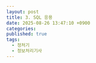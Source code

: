 ```yaml
---
layout: post
title: 3. SQL 응용
date: 2025-08-26 13:47:10 +0900
categories:
published: true
tags:
  - 정처기
  - 정보처리기사
---
```


